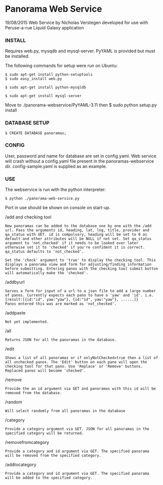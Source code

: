 Panorama Web Service
============
19/08/2015 Web Service by Nicholas Verstegen developed for use with Peruse-a-rue Liquid Galaxy application

### INSTALL

Requires web.py, mysqdb and mysql-server.
PyYAML is provided but must be installed.

The following commands for setup were run on Ubuntu:

	$ sudo apt-get install python-setuptools
	$ sudo easy_install web.py

	$ sudo apt-get install python-mysqldb

	$ sudo apt-get install mysql-server

Move to ./panorama-webservice/PyYAML-3.11 then
	$ sudo python setup.py install

### DATABASE SETUP

	$ CREATE DATABASE panoramas;

### CONFIG

User, password and name for database are set in config.yaml.
Web service will crash without a config.yaml file present in the panoramas-webservice dir.
config-sample.yaml is supplied as an example.

### USE

The webservice is run with the python interpreter:

	$ python ./panorama-web-service.py

Port in use should be shown on console on start-up.

/add and checking tool

	New panoramas can be added to the database one by one with the /add url. Pass the arguments id, heading, lat, lng, title, provider and qa_status with GET. id is compolsory, heading will be set to 0 as default and other attributes will be NULL if not set. Set qa_status argument to 'not_checked' if it needs to be looked over later otherwise set it to 'checked' if you're confident it is correct. qa_status defaults to 'not_checked'.

	Set the 'check' argument to 'true' to display the checking tool. This displays a panorama view and form for adjusting/finding information before submitting. Entering panos with the checking tool submit button will automatically make the 'checked'.

/addbyurl

	Serves a form for input of a url to a json file to add a large number of panos. Currently expects each pano to have a 'yaw' and 'id'. i.e. {result:[{id:"id", yaw:"yaw"}, {id:"id", yaw:"yaw"}, ......]}
	Panos entered this was are marked as 'not_checked'.

/addpaste

	Not yet implemented.

/all

	Returns JSON for all the panoramas in the database.

/edit
	
	Shows a list of all panoramas or if onlyNotChecked=true then a list of all unchecked panos. The 'Edit' button on each pano will open the checking tool for that pano. Use 'Replace' or 'Remove' buttons. Replaced panos will become 'checked'.

/remove

	Provide the an id argument via GET and panoramas with this id will be removed from the database.

/random 

	Will select randomly from all panoramas in the database

/category

	Provide a category argument via GET. JSON for all panoramas in the specified category will be returned.

/removefromcategory

	Provide a category and id argument via GET. The specified panorama will be removed from the specified category.

/addtocategory

	Provide a category and id argument via GET. The specified panorama will be added to the specified category.
